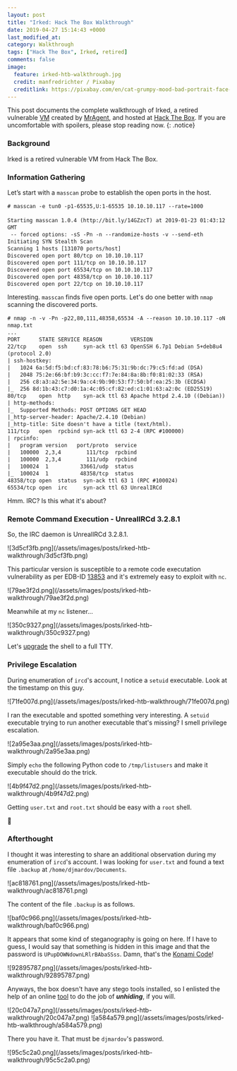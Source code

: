 ```yaml
---
layout: post
title: "Irked: Hack The Box Walkthrough"
date: 2019-04-27 15:14:43 +0000
last_modified_at: 
category: Walkthrough
tags: ["Hack The Box", Irked, retired]
comments: false
image:
  feature: irked-htb-walkthrough.jpg
  credit: manfredrichter / Pixabay
  creditlink: https://pixabay.com/en/cat-grumpy-mood-bad-portrait-face-1950632/
---
```


This post documents the complete walkthrough of Irked, a retired vulnerable [VM][1] created by [MrAgent][2], and hosted at [Hack The Box][3]. If you are uncomfortable with spoilers, please stop reading now.
{: .notice}

<!--more-->

### Background

Irked is a retired vulnerable VM from Hack The Box.

### Information Gathering

Let’s start with a `masscan` probe to establish the open ports in the host.

```
# masscan -e tun0 -p1-65535,U:1-65535 10.10.10.117 --rate=1000

Starting masscan 1.0.4 (http://bit.ly/14GZzcT) at 2019-01-23 01:43:12 GMT
 -- forced options: -sS -Pn -n --randomize-hosts -v --send-eth
Initiating SYN Stealth Scan
Scanning 1 hosts [131070 ports/host]
Discovered open port 80/tcp on 10.10.10.117                                    
Discovered open port 111/tcp on 10.10.10.117                                   
Discovered open port 65534/tcp on 10.10.10.117                                 
Discovered open port 48358/tcp on 10.10.10.117                                 
Discovered open port 22/tcp on 10.10.10.117
```

Interesting. `masscan` finds five open ports. Let's do one better with `nmap` scanning the discovered ports.

```
# nmap -n -v -Pn -p22,80,111,48358,65534 -A --reason 10.10.10.117 -oN nmap.txt
...
PORT      STATE SERVICE REASON         VERSION
22/tcp    open  ssh     syn-ack ttl 63 OpenSSH 6.7p1 Debian 5+deb8u4 (protocol 2.0)
| ssh-hostkey:
|   1024 6a:5d:f5:bd:cf:83:78:b6:75:31:9b:dc:79:c5:fd:ad (DSA)
|   2048 75:2e:66:bf:b9:3c:cc:f7:7e:84:8a:8b:f0:81:02:33 (RSA)
|   256 c8:a3:a2:5e:34:9a:c4:9b:90:53:f7:50:bf:ea:25:3b (ECDSA)
|_  256 8d:1b:43:c7:d0:1a:4c:05:cf:82:ed:c1:01:63:a2:0c (ED25519)
80/tcp    open  http    syn-ack ttl 63 Apache httpd 2.4.10 ((Debian))
| http-methods:
|_  Supported Methods: POST OPTIONS GET HEAD
|_http-server-header: Apache/2.4.10 (Debian)
|_http-title: Site doesn't have a title (text/html).
111/tcp   open  rpcbind syn-ack ttl 63 2-4 (RPC #100000)
| rpcinfo:
|   program version   port/proto  service
|   100000  2,3,4        111/tcp  rpcbind
|   100000  2,3,4        111/udp  rpcbind
|   100024  1          33661/udp  status
|_  100024  1          48358/tcp  status
48358/tcp open  status  syn-ack ttl 63 1 (RPC #100024)
65534/tcp open  irc     syn-ack ttl 63 UnrealIRCd
```

Hmm. IRC? Is this what it's about?

### Remote Command Execution - UnrealIRCd 3.2.8.1

So, the IRC daemon is UnrealIRCd 3.2.8.1.

<a class="image-popup">
![3d5cf3fb.png](/assets/images/posts/irked-htb-walkthrough/3d5cf3fb.png)
</a>

This particular version is susceptible to a remote code executation vulnerability as per EDB-ID [13853](https://www.exploit-db.com/exploits/13853) and it's extremely easy to exploit with `nc`.

<a class="image-popup">
![79ae3f2d.png](/assets/images/posts/irked-htb-walkthrough/79ae3f2d.png)
</a>

Meanwhile at my `nc` listener...

<a class="image-popup">
![350c9327.png](/assets/images/posts/irked-htb-walkthrough/350c9327.png)
</a>

Let's [upgrade](https://blog.ropnop.com/upgrading-simple-shells-to-fully-interactive-ttys/) the shell to a full TTY.

### Privilege Escalation

During enumeration of `ircd`'s account, I notice a `setuid` executable. Look at the timestamp on this guy.

<a class="image-popup">
![71fe007d.png](/assets/images/posts/irked-htb-walkthrough/71fe007d.png)
</a>

I ran the executable and spotted something very interesting. A `setuid` executable trying to run another executable that's missing? I smell privilege escalation.

<a class="image-popup">
![2a95e3aa.png](/assets/images/posts/irked-htb-walkthrough/2a95e3aa.png)
</a>

Simply `echo` the following Python code to `/tmp/listusers` and make it executable should do the trick.

<a class="image-popup">
![4b9f47d2.png](/assets/images/posts/irked-htb-walkthrough/4b9f47d2.png)
</a>

Getting `user.txt` and `root.txt` should be easy with a `root` shell.

:dancer:

### Afterthought

I thought it was interesting to share an additional observation during my enumeration of `ircd`'s account. I was looking for `user.txt` and found a text file `.backup` at `/home/djmardov/Documents`.

<a class="image-popup">
![ac818761.png](/assets/images/posts/irked-htb-walkthrough/ac818761.png)
</a>

The content of the file `.backup` is as follows.

<a class="image-popup">
![baf0c966.png](/assets/images/posts/irked-htb-walkthrough/baf0c966.png)
</a>

It appears that some kind of steganography is going on here. If I have to guess, I would say that something is hidden in this image and that the password is `UPupDOWNdownLRlrBAbaSSss`. Damn, that's the [Konami Code](https://en.wikipedia.org/wiki/Konami_Code)!

<a class="image-popup">
![92895787.png](/assets/images/posts/irked-htb-walkthrough/92895787.png)
</a>

Anyways, the box doesn't have any stego tools installed, so I enlisted the help of an online [tool](https://futureboy.us/stegano/decinput.html) to do the job of ***unhiding***, if you will.

<a class="image-popup">
![20c047a7.png](/assets/images/posts/irked-htb-walkthrough/20c047a7.png)
</a>

<a class="image-popup">
![a584a579.png](/assets/images/posts/irked-htb-walkthrough/a584a579.png)
</a>

There you have it. That must be `djmardov`'s password.

<a class="image-popup">
![95c5c2a0.png](/assets/images/posts/irked-htb-walkthrough/95c5c2a0.png)
</a>

[1]: https://www.hackthebox.eu/home/machines/profile/163
[2]: https://www.hackthebox.eu/home/users/profile/624
[3]: https://www.hackthebox.eu/

